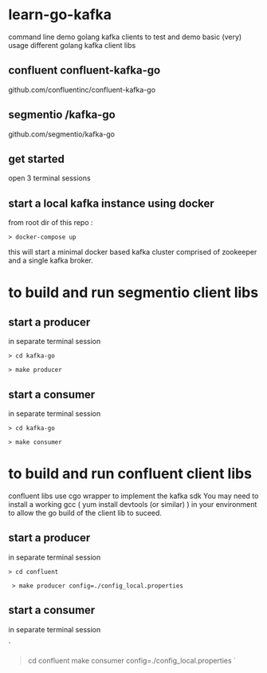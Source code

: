 # learn-go-kafka

command line demo golang kafka clients to test and demo basic (very) usage different golang kafka client libs 

## confluent  confluent-kafka-go 
github.com/confluentinc/confluent-kafka-go 

## segmentio /kafka-go 
github.com/segmentio/kafka-go 


## get started

open 3 terminal sessions

## start a local kafka instance using docker 
from root dir of this repo :

`> docker-compose up`

this will start a minimal docker based kafka cluster comprised of zookeeper and a single kafka broker.

# to build and run segmentio client libs 
## start a producer
in separate terminal session


` > cd kafka-go `

` > make producer   `


## start a consumer
in separate terminal session

` > cd kafka-go `

` > make consumer   `


# to build and run confluent client libs
confluent libs use cgo wrapper to implement the kafka sdk 
You may need to install a working gcc ( yum install devtools (or similar)  )  in your environment to allow the go build of the client lib to suceed. 

## start a producer
in separate terminal session

` > cd confluent `

` > make producer config=./config_local.properties`

## start a consumer
in separate terminal session


` 
 > cd  confluent 
 > make consumer config=./config_local.properties
 `
